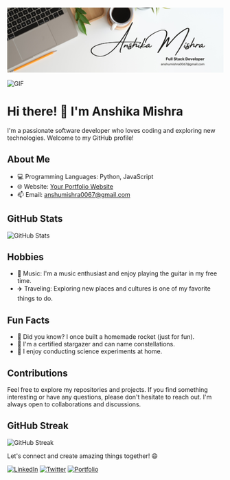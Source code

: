 <!-- Banner -->
![Banner](https://github.com/anshika0912/anshika/blob/main/White%20Minimalist%20Profile%20LinkedIn%20Banner.png)

<!-- GIF -->
![GIF](https://your-image-url.com/your-animated-gif.gif)

# Hi there! 👋 I'm Anshika Mishra

I'm a passionate software developer who loves coding and exploring new technologies. Welcome to my GitHub profile!

## About Me

- 💻 Programming Languages: Python, JavaScript
- 🌐 Website: [Your Portfolio Website](https://your-portfolio-website.com)
- 📫 Email: anshumishra0067@gmail.com

## GitHub Stats

![GitHub Stats](https://github-readme-stats.vercel.app/api?username=anshika0912&show_icons=true&count_private=true&theme=dark)

## Hobbies

- 🎵 Music: I'm a music enthusiast and enjoy playing the guitar in my free time.
- ✈️ Traveling: Exploring new places and cultures is one of my favorite things to do.

## Fun Facts

- 🚀 Did you know? I once built a homemade rocket (just for fun).
- 🌟 I'm a certified stargazer and can name constellations.
- 🧪 I enjoy conducting science experiments at home.

## Contributions

Feel free to explore my repositories and projects. If you find something interesting or have any questions, please don't hesitate to reach out. I'm always open to collaborations and discussions.

## GitHub Streak

![GitHub Streak](https://github-readme-streak-stats.herokuapp.com/?user=your-username&theme=dark)

Let's connect and create amazing things together! 😄

[![LinkedIn](https://img.shields.io/badge/-LinkedIn-0A66C2?style=for-the-badge&logo=linkedin&logoColor=white)](https://www.linkedin.com/in/your-linkedin-profile)
[![Twitter](https://img.shields.io/badge/-Twitter-1DA1F2?style=for-the-badge&logo=twitter&logoColor=white)](https://twitter.com/your-twitter-profile)
[![Portfolio](https://img.shields.io/badge/-Portfolio-007ACC?style=for-the-badge&logo=portfolio&logoColor=white)](https://your-portfolio-website.com)
